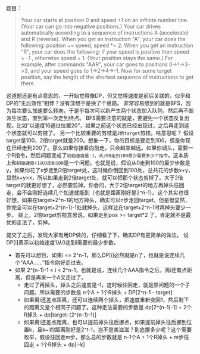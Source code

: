题目：
> Your car starts at position 0 and speed +1 on an infinite number line.  (Your car can go into negative positions.)
> Your car drives automatically according to a sequence of instructions A (accelerate) and R (reverse).
> When you get an instruction "A", your car does the following: position += speed, speed *= 2.
> When you get an instruction "R", your car does the following: if your speed is positive then speed = -1 , otherwise speed = 1.  (Your position stays the same.)
> For example, after commands "AAR", your car goes to positions 0->1->3->3, and your speed goes to 1->2->4->-1.
> Now for some target position, say the length of the shortest sequence of instructions to get there.

这道题还是有点意思的，一开始觉得像DP，但又觉得速度是前后关联的，似乎和DP的“无后效性”相悖？没有深想于是换了个思路。
非常容易想到的就是BFS，因为每次要么加速要么转向，于是乎每次可以新产生两个状态加入队列，然后再不断派生状态，直到第一次走到终点。
BFS需要注意的就是，要避免一个状态反复出现。比如“以速度16通过位置20”，如果之前这个状态已经出现过，之后再走到这个状态就可以剪枝了。
另一个比较重要的剪枝是`2倍target`剪枝。啥意思呢？ 假设target是100，2倍target就是200。想象一下，你的目标是要走到100，但是你现在已经走到200了。那么如果你接着向前走，只会越来越远。如果你调头，需要一个R指令，然后问题变成了`初始速度是-1，从200走到100最少需要多少个指令`，这本质上和`初始速度+1从0走到100`是一个问题。也就是说，假设从0走到100的最少步数是y，如果你花了x步走到2倍target处，这时候你倒回到100处，总共花的步数x+y，显然x+y>x，所以如果走到2倍target处，就可以把那个状态剪掉了。大于2倍target的就更好想了，必然要剪掉。你会问，大于2倍target的地方再掉头往回走，会不会刚好连续几个加速就能到（也就是距离刚好是2^n-1）。这个其实也很好想，如果在target+2^n-1的地方掉头，确实可以n步走回target，但是很显然，你完全可以在target+2^(n-1)-1处就掉头，这样比在target+2^n-1时再掉头要少一步。
综上，2倍target剪枝意思说，如果走到pos >= target*2 了，肯定就不是最优的走法了，剪掉。

提交了之后，发现大家有用DP做的，仔细看了下，确实DP有更简单的做法。
设DP[i]表示以初始速度1从0走到i需要的最少步数。
* 首先可以想到，如果i == 2^n-1，那么DP[i]必然就是n了，也就是说连续几个“AAA……”指令刚好走过去。
* 如果 2^(n-1)-1 < i < 2^n-1，也就是说，连续几个AAA指令之后，离i还有点距离，但是再来一个A又走过了。
    * 走过了再掉头，掉头之后速度是-1，这时候往回走，就是原问题的一个子问题。所以需要的步数是 n个A + 1个R掉头 + DP[2^n-1 - target]
    * 如果离i还差点距离，还可以连续两个掉头，把速度重新变回1，然后剩下的距离又是个相同子问题了。这种走法需要的步数是 dp[2^(n-1)-1] + 2个R掉头 + dp[target-(2^(n-1)-1)]
    * 如果离i还差点距离，也可以提前掉头往后挪点，如果提前掉头往后挪到位置k，且k~i的距离刚好是2^t-1，岂不是美滋滋？到底挪多少呢？这个需要枚举，假设往回走m步，那么总的步数就是 n-1个A + 1个R掉头 + m步往回走 + 1个R掉头 + dp[i-k]